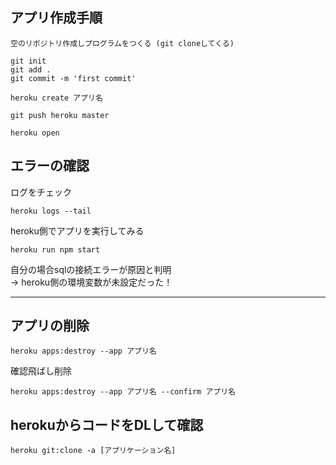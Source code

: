 ## アプリ作成手順
```
空のリポジトリ作成しプログラムをつくる (git cloneしてくる)
```
```
git init
git add .
git commit -m 'first commit'
```
```
heroku create アプリ名
```
```
git push heroku master
```
```
heroku open
```
## エラーの確認
ログをチェック
```
heroku logs --tail
```
heroku側でアプリを実行してみる
 ```
 heroku run npm start
 ```
 自分の場合sqlの接続エラーが原因と判明  
 → heroku側の環境変数が未設定だった！ 

---
## アプリの削除
```
heroku apps:destroy --app アプリ名
```
確認飛ばし削除
```
heroku apps:destroy --app アプリ名 --confirm アプリ名
```
## herokuからコードをDLして確認
```
heroku git:clone -a [アプリケーション名]
```